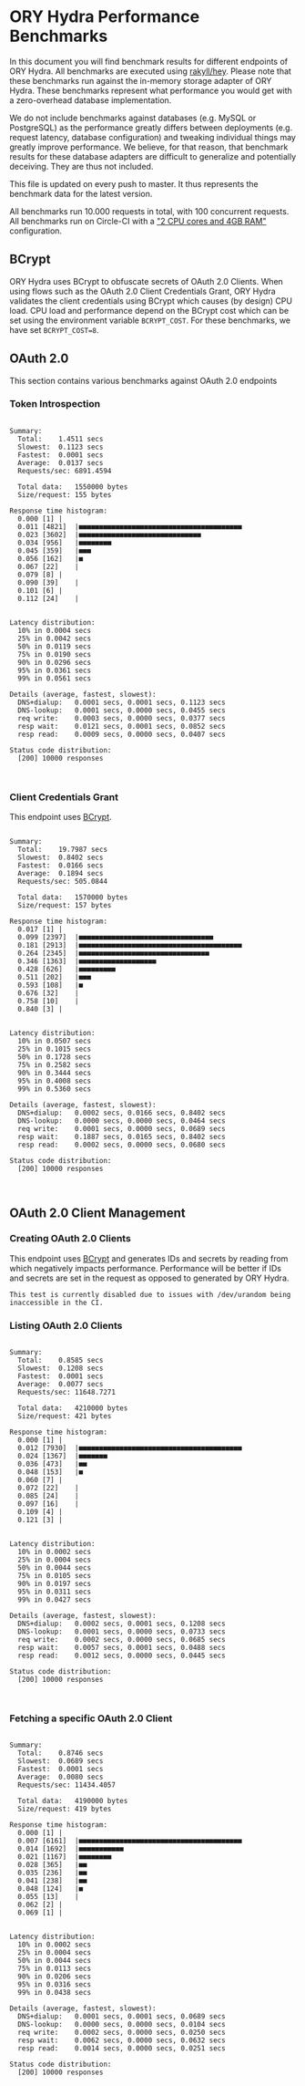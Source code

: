 # ORY Hydra Performance Benchmarks

In this document you will find benchmark results for different endpoints of ORY Hydra. All benchmarks are executed
using [rakyll/hey](https://github.com/rakyll/hey). Please note that these benchmarks run against the in-memory storage
adapter of ORY Hydra. These benchmarks represent what performance you would get with a zero-overhead database implementation.

We do not include benchmarks against databases (e.g. MySQL or PostgreSQL) as the performance greatly differs between
deployments (e.g. request latency, database configuration) and tweaking individual things may greatly improve performance.
We believe, for that reason, that benchmark results for these database adapters are difficult to generalize and potentially
deceiving. They are thus not included.

This file is updated on every push to master. It thus represents the benchmark data for the latest version.

All benchmarks run 10.000 requests in total, with 100 concurrent requests. All benchmarks run on Circle-CI with a
["2 CPU cores and 4GB RAM"](https://support.circleci.com/hc/en-us/articles/360000489307-Why-do-my-tests-take-longer-to-run-on-CircleCI-than-locally-)
configuration.

## BCrypt

ORY Hydra uses BCrypt to obfuscate secrets of OAuth 2.0 Clients. When using flows such as the OAuth 2.0 Client Credentials
Grant, ORY Hydra validates the client credentials using BCrypt which causes (by design) CPU load. CPU load and performance
depend on the BCrypt cost which can be set using the environment variable `BCRYPT_COST`. For these benchmarks,
we have set `BCRYPT_COST=8`.

## OAuth 2.0

This section contains various benchmarks against OAuth 2.0 endpoints

### Token Introspection

```

Summary:
  Total:	1.4511 secs
  Slowest:	0.1123 secs
  Fastest:	0.0001 secs
  Average:	0.0137 secs
  Requests/sec:	6891.4594
  
  Total data:	1550000 bytes
  Size/request:	155 bytes

Response time histogram:
  0.000 [1]	|
  0.011 [4821]	|■■■■■■■■■■■■■■■■■■■■■■■■■■■■■■■■■■■■■■■■
  0.023 [3602]	|■■■■■■■■■■■■■■■■■■■■■■■■■■■■■■
  0.034 [956]	|■■■■■■■■
  0.045 [359]	|■■■
  0.056 [162]	|■
  0.067 [22]	|
  0.079 [8]	|
  0.090 [39]	|
  0.101 [6]	|
  0.112 [24]	|


Latency distribution:
  10% in 0.0004 secs
  25% in 0.0042 secs
  50% in 0.0119 secs
  75% in 0.0190 secs
  90% in 0.0296 secs
  95% in 0.0361 secs
  99% in 0.0561 secs

Details (average, fastest, slowest):
  DNS+dialup:	0.0001 secs, 0.0001 secs, 0.1123 secs
  DNS-lookup:	0.0001 secs, 0.0000 secs, 0.0455 secs
  req write:	0.0003 secs, 0.0000 secs, 0.0377 secs
  resp wait:	0.0121 secs, 0.0001 secs, 0.0852 secs
  resp read:	0.0009 secs, 0.0000 secs, 0.0407 secs

Status code distribution:
  [200]	10000 responses



```

### Client Credentials Grant

This endpoint uses [BCrypt](#bcrypt).

```

Summary:
  Total:	19.7987 secs
  Slowest:	0.8402 secs
  Fastest:	0.0166 secs
  Average:	0.1894 secs
  Requests/sec:	505.0844
  
  Total data:	1570000 bytes
  Size/request:	157 bytes

Response time histogram:
  0.017 [1]	|
  0.099 [2397]	|■■■■■■■■■■■■■■■■■■■■■■■■■■■■■■■■■
  0.181 [2913]	|■■■■■■■■■■■■■■■■■■■■■■■■■■■■■■■■■■■■■■■■
  0.264 [2345]	|■■■■■■■■■■■■■■■■■■■■■■■■■■■■■■■■
  0.346 [1363]	|■■■■■■■■■■■■■■■■■■■
  0.428 [626]	|■■■■■■■■■
  0.511 [202]	|■■■
  0.593 [108]	|■
  0.676 [32]	|
  0.758 [10]	|
  0.840 [3]	|


Latency distribution:
  10% in 0.0507 secs
  25% in 0.1015 secs
  50% in 0.1728 secs
  75% in 0.2582 secs
  90% in 0.3444 secs
  95% in 0.4008 secs
  99% in 0.5360 secs

Details (average, fastest, slowest):
  DNS+dialup:	0.0002 secs, 0.0166 secs, 0.8402 secs
  DNS-lookup:	0.0000 secs, 0.0000 secs, 0.0464 secs
  req write:	0.0001 secs, 0.0000 secs, 0.0689 secs
  resp wait:	0.1887 secs, 0.0165 secs, 0.8402 secs
  resp read:	0.0002 secs, 0.0000 secs, 0.0680 secs

Status code distribution:
  [200]	10000 responses



```

## OAuth 2.0 Client Management

### Creating OAuth 2.0 Clients

This endpoint uses [BCrypt](#bcrypt) and generates IDs and secrets by reading from  which negatively impacts
performance. Performance will be better if IDs and secrets are set in the request as opposed to generated by ORY Hydra.

```
This test is currently disabled due to issues with /dev/urandom being inaccessible in the CI.
```

### Listing OAuth 2.0 Clients

```

Summary:
  Total:	0.8585 secs
  Slowest:	0.1208 secs
  Fastest:	0.0001 secs
  Average:	0.0077 secs
  Requests/sec:	11648.7271
  
  Total data:	4210000 bytes
  Size/request:	421 bytes

Response time histogram:
  0.000 [1]	|
  0.012 [7930]	|■■■■■■■■■■■■■■■■■■■■■■■■■■■■■■■■■■■■■■■■
  0.024 [1367]	|■■■■■■■
  0.036 [473]	|■■
  0.048 [153]	|■
  0.060 [7]	|
  0.072 [22]	|
  0.085 [24]	|
  0.097 [16]	|
  0.109 [4]	|
  0.121 [3]	|


Latency distribution:
  10% in 0.0002 secs
  25% in 0.0004 secs
  50% in 0.0044 secs
  75% in 0.0105 secs
  90% in 0.0197 secs
  95% in 0.0311 secs
  99% in 0.0427 secs

Details (average, fastest, slowest):
  DNS+dialup:	0.0002 secs, 0.0001 secs, 0.1208 secs
  DNS-lookup:	0.0001 secs, 0.0000 secs, 0.0733 secs
  req write:	0.0002 secs, 0.0000 secs, 0.0685 secs
  resp wait:	0.0057 secs, 0.0001 secs, 0.0488 secs
  resp read:	0.0012 secs, 0.0000 secs, 0.0445 secs

Status code distribution:
  [200]	10000 responses



```

### Fetching a specific OAuth 2.0 Client

```

Summary:
  Total:	0.8746 secs
  Slowest:	0.0689 secs
  Fastest:	0.0001 secs
  Average:	0.0080 secs
  Requests/sec:	11434.4057
  
  Total data:	4190000 bytes
  Size/request:	419 bytes

Response time histogram:
  0.000 [1]	|
  0.007 [6161]	|■■■■■■■■■■■■■■■■■■■■■■■■■■■■■■■■■■■■■■■■
  0.014 [1692]	|■■■■■■■■■■■
  0.021 [1167]	|■■■■■■■■
  0.028 [365]	|■■
  0.035 [236]	|■■
  0.041 [238]	|■■
  0.048 [124]	|■
  0.055 [13]	|
  0.062 [2]	|
  0.069 [1]	|


Latency distribution:
  10% in 0.0002 secs
  25% in 0.0004 secs
  50% in 0.0044 secs
  75% in 0.0113 secs
  90% in 0.0206 secs
  95% in 0.0316 secs
  99% in 0.0438 secs

Details (average, fastest, slowest):
  DNS+dialup:	0.0001 secs, 0.0001 secs, 0.0689 secs
  DNS-lookup:	0.0000 secs, 0.0000 secs, 0.0104 secs
  req write:	0.0002 secs, 0.0000 secs, 0.0250 secs
  resp wait:	0.0062 secs, 0.0000 secs, 0.0632 secs
  resp read:	0.0014 secs, 0.0000 secs, 0.0251 secs

Status code distribution:
  [200]	10000 responses



```
